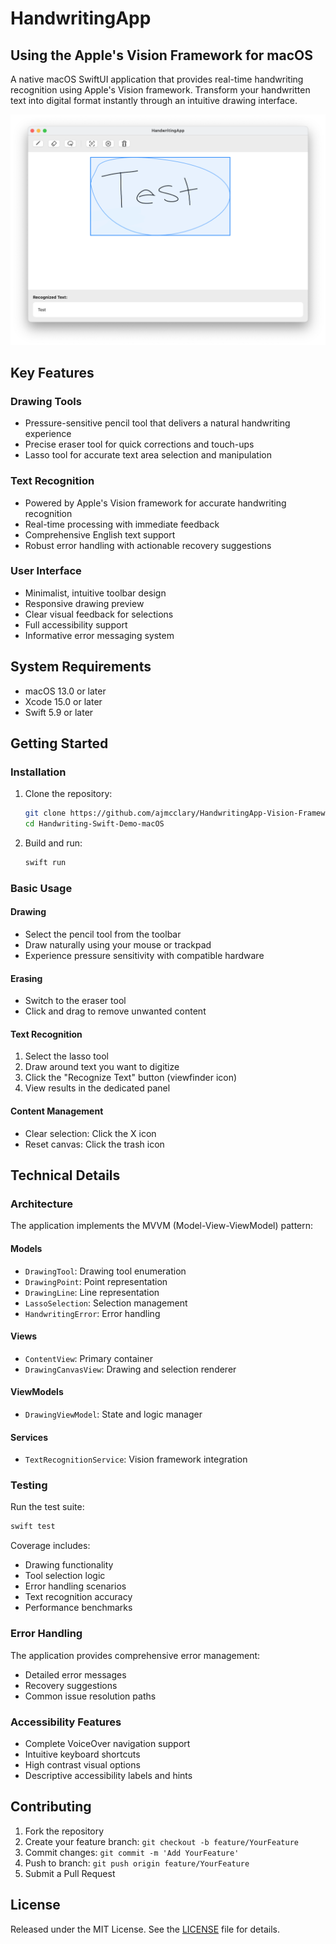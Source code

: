 # HandwritingApp
## Using the Apple's Vision Framework for macOS

A native macOS SwiftUI application that provides real-time handwriting recognition using Apple's Vision framework. Transform your handwritten text into digital format instantly through an intuitive drawing interface.

![HandwritingApp Screenshot](docs/example.png)

## Key Features

### Drawing Tools
* Pressure-sensitive pencil tool that delivers a natural handwriting experience
* Precise eraser tool for quick corrections and touch-ups
* Lasso tool for accurate text area selection and manipulation

### Text Recognition
* Powered by Apple's Vision framework for accurate handwriting recognition
* Real-time processing with immediate feedback
* Comprehensive English text support
* Robust error handling with actionable recovery suggestions

### User Interface
* Minimalist, intuitive toolbar design
* Responsive drawing preview
* Clear visual feedback for selections
* Full accessibility support
* Informative error messaging system

## System Requirements

* macOS 13.0 or later
* Xcode 15.0 or later
* Swift 5.9 or later

## Getting Started

### Installation

1. Clone the repository:
   ```bash
   git clone https://github.com/ajmcclary/HandwritingApp-Vision-Framework.git
   cd Handwriting-Swift-Demo-macOS
   ```

2. Build and run:
   ```bash
   swift run
   ```

### Basic Usage

#### Drawing
* Select the pencil tool from the toolbar
* Draw naturally using your mouse or trackpad
* Experience pressure sensitivity with compatible hardware

#### Erasing
* Switch to the eraser tool
* Click and drag to remove unwanted content

#### Text Recognition
1. Select the lasso tool
2. Draw around text you want to digitize
3. Click the "Recognize Text" button (viewfinder icon)
4. View results in the dedicated panel

#### Content Management
* Clear selection: Click the X icon
* Reset canvas: Click the trash icon

## Technical Details

### Architecture

The application implements the MVVM (Model-View-ViewModel) pattern:

#### Models
* `DrawingTool`: Drawing tool enumeration
* `DrawingPoint`: Point representation
* `DrawingLine`: Line representation
* `LassoSelection`: Selection management
* `HandwritingError`: Error handling

#### Views
* `ContentView`: Primary container
* `DrawingCanvasView`: Drawing and selection renderer

#### ViewModels
* `DrawingViewModel`: State and logic manager

#### Services
* `TextRecognitionService`: Vision framework integration

### Testing

Run the test suite:
```bash
swift test
```

Coverage includes:
* Drawing functionality
* Tool selection logic
* Error handling scenarios
* Text recognition accuracy
* Performance benchmarks

### Error Handling

The application provides comprehensive error management:
* Detailed error messages
* Recovery suggestions
* Common issue resolution paths

### Accessibility Features

* Complete VoiceOver navigation support
* Intuitive keyboard shortcuts
* High contrast visual options
* Descriptive accessibility labels and hints

## Contributing

1. Fork the repository
2. Create your feature branch: `git checkout -b feature/YourFeature`
3. Commit changes: `git commit -m 'Add YourFeature'`
4. Push to branch: `git push origin feature/YourFeature`
5. Submit a Pull Request

## License

Released under the MIT License. See the [LICENSE](LICENSE) file for details.